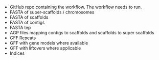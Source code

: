 - GitHub repo containing the workflow. The workflow needs to run.
- FASTA of super-scaffolds / chromosomes
- FASTA of scaffolds
- FASTA of contigs
- FASTA tep
- AGP files mapping contigs to scaffolds and scaffolds to super scaffolds
- GFF Repeats
- GFF with gene models where available
- GFF with liftovers where applicable
- Indices